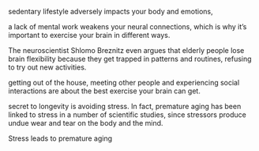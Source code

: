 sedentary lifestyle adversely impacts your body and emotions, 

a lack of mental work weakens your neural connections, which is why it’s important to exercise your brain in different ways. 

The neuroscientist Shlomo Breznitz even argues that elderly people lose brain flexibility because they get trapped in patterns and routines, refusing to try out new activities.

getting out of the house, meeting other people and experiencing social interactions are about the best exercise your brain can get.

secret to longevity is avoiding stress. In fact, premature aging has been linked to stress in a number of scientific studies, since stressors produce undue wear and tear on the body and the mind.

Stress leads to premature aging 